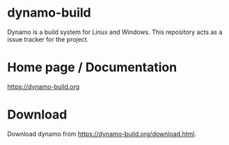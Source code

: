# dynamo-build

Dynamo is a build system for Linux and Windows.
This repository acts as a issue tracker for the project.

# Home page / Documentation

https://dynamo-build.org

# Download

Download dynamo from https://dynamo-build.org/download.html.
